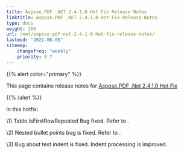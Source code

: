 ```yaml
---
title: Aspose.PDF .NET 2.4.1.0 Hot Fix Release Notes
linktitle: Aspose.PDF .NET 2.4.1.0 Hot Fix Release Notes
type: docs
weight: 160
url: /net/aspose-pdf-net-2-4-1-0-hot-fix-release-notes/
lastmod: "2021-06-05"
sitemap:
    changefreq: "weekly"
    priority: 0.7
---
```


{{% alert color="primary" %}}

This page contains release notes for [Aspose.PDF .Net 2.4.1.0 Hot Fix](http://www.aspose.com/downloads/pdf/net/new-releases/aspose.pdf-.net-2.4.1.0-hot-fix/)

{{% /alert %}}

In this hotfix:

\1) Table.IsFirstRowRepeated Bug fixed. Refer to .

\2) Nested bullet points bug is fixed. Refer to .

\3) Bug about text indent is fixed. Indent processing is improved.
